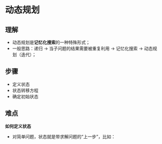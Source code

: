 # 动态规划

<!-- Tag: 动态规划、DP -->


## 理解

- 动态规划是**记忆化搜索**的一种特殊形式；
- 一般思路：递归 -> 当子问题的结果需要被重复利用 -> 记忆化搜索 -> 动态规划（迭代）；

## 步骤

- 定义状态
- 状态转移方程
- 确定初始状态

## 难点

**如何定义状态**
- 对简单问题，状态就是带求解问题的“上一步”，比如：
